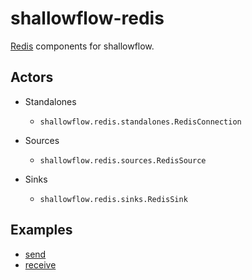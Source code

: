 # shallowflow-redis
[Redis](https://github.com/andymccurdy/redis-py) components for shallowflow.

## Actors

* Standalones

  * `shallowflow.redis.standalones.RedisConnection`

* Sources

  * `shallowflow.redis.sources.RedisSource`
    
* Sinks

  * `shallowflow.redis.sinks.RedisSink`
  
## Examples

  * [send](examples/redis_send.py)
  * [receive](examples/redis_receive.py)
